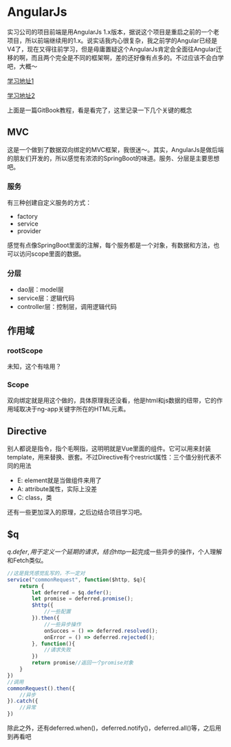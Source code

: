 # AngularJs

实习公司的项目前端是用AngularJs 1.x版本，据说这个项目是重启之前的一个老项目，所以前端继续用的1.x。说实话我内心很复杂，我之前学的Angular已经是V4了，现在又得往前学习，但是毋庸置疑这个AngularJs肯定会全面往Angular迁移的啊，而且两个完全是不同的框架啊，差的还好像有点多的。不过应该不会白学吧，大概～

[学习地址1](https://hairui219.gitbooks.io/learning_angular/content/zh/)

[学习地址2](https://checkcheckzz.gitbooks.io/angularjs-learning-notes/content/chapter2/chapter2.html)

上面是一篇GitBook教程，看是看完了，这里记录一下几个关键的概念

## MVC

这是一个做到了数据双向绑定的MVC框架，我很迷～。其实，AngularJs是做后端的朋友们开发的，所以感觉有浓浓的SpringBoot的味道。服务、分层是主要思想吧。

### 服务

有三种创建自定义服务的方式：

- factory
- service
- provider

感觉有点像SpringBoot里面的注解，每个服务都是一个对象，有数据和方法，也可以访问scope里面的数据。

### 分层

- dao层：model层
- service层：逻辑代码
- controller层：控制层，调用逻辑代码

## 作用域

### rootScope

未知，这个有啥用？

### Scope

双向绑定就是用这个做的，具体原理我还没看，他是html和js数据的纽带，它的作用域取决于ng-app关键字所在的HTML元素。

## Directive

别人都说是指令，指个毛啊指，这明明就是Vue里面的组件。它可以用来封装template，用来替换、嵌套。不过Directive有个restrict属性：三个值分别代表不同的用法

- E: element就是当做组件来用了
- A: attribute属性，实际上没差
- C: class，类

还有一些更加深入的原理，之后边结合项目学习吧。



## $q

$q.defer,用于定义一个延期的请求，结合$http一起完成一些异步的操作，个人理解和Fetch类似。

```javascript
//这是我凭感觉乱写的，不一定对
service("commonRequest", function($http, $q){
    return {
        let deferred = $q.defer();
        let promise = deferred.promise();
        $http({
            //一些配置
        }).then({
            //一些异步操作
            onSucces = () => deferred.resolved();
            onError = () => deferred.rejected();
        }, function(){
            //请求失败
        })
        return promise//返回一个promise对象
	}
})
//调用
commonRequest().then({
    //异步
}).catch({
    //异常
})
```

除此之外，还有deferred.when()，deferred.notify()，deferred.all()等，之后用到再看吧

